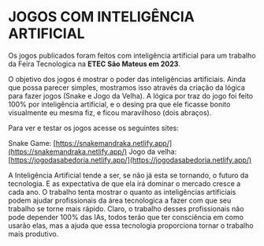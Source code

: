 # JOGOS COM INTELIGÊNCIA ARTIFICIAL

Os jogos publicados foram feitos com inteligência artificial para um trabalho da Feira Tecnologica na __ETEC São Mateus em 2023__.

O objetivo dos jogos é mostrar o poder das inteligências artificiais. Ainda que possa parecer simples, mostramos isso através da criação da lógica para fazer jogos (Snake e Jogo da Velha). A lógica por traz do jogo foi feito 100% por inteligência artificial, e o desing pra que ele ficasse bonito visualmente eu mesma fiz, e ficou maravilhoso (dois abraços).

Para ver e testar os jogos acesse os seguintes sites:

Snake Game: [https://snakemandraka.netlify.app/](https://snakemandraka.netlify.app/)
Jogo da velha: [https://jogodasabedoria.netlify.app/](https://jogodasabedoria.netlify.app/)

A Inteligência Artificial tende a ser, se não já esta se tornando, o futuro da tecnologia. E as expectativa de que ela irá dominar o mercado cresce a cada ano. O trabalho tenta mostrar o quanto as inteligências artificiais podem ajudar profissionais da área tecnologica a fazer com que seu trabalho se torne mais rápido. Claro, o trabalho desses profissionais não pode depender 100% das IAs, todos terão que ter consciência em como usarão elas, mas a ajuda que essa tecnologia proporciona tornar o trabalho mais produtivo.